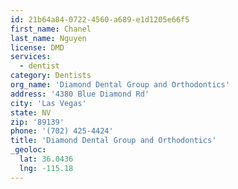 ```yaml
---
id: 21b64a84-0722-4560-a689-e1d1205e66f5
first_name: Chanel
last_name: Nguyen
license: DMD
services:
  - dentist
category: Dentists
org_name: 'Diamond Dental Group and Orthodontics'
address: '4380 Blue Diamond Rd'
city: 'Las Vegas'
state: NV
zip: '89139'
phone: '(702) 425-4424'
title: 'Diamond Dental Group and Orthodontics'
_geoloc:
  lat: 36.0436
  lng: -115.18
---
```

